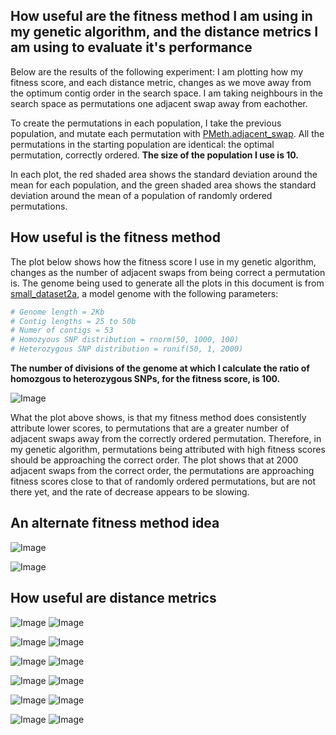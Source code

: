 How useful are the fitness method I am using in my genetic algorithm, and the distance metrics I am using to evaluate it's performance
--------

Below are the results of the following experiment: I am plotting how my fitness score, and each distance metric, changes as we move away from the optimum contig order in the search space. I am taking neighbours in the search space as permutations one adjacent swap away from eachother.

To create the permutations in each population, I take the previous population, and mutate each permutation with [PMeth.adjacent_swap](https://github.com/edwardchalstrey1/pmeth). All the permutations in the starting population are identical: the optimal permutation, correctly ordered. **The size of the population I use is 10.**

In each plot, the red shaded area shows the standard deviation around the mean for each population, and the green shaded area shows the standard deviation around the mean of a population of randomly ordered permutations.

How useful is the fitness method
--------

The plot below shows how the fitness score I use in my genetic algorithm, changes as the number of adjacent swaps from being correct a permutation is. The genome being used to generate all the plots in this document is from [small_dataset2a](https://github.com/edwardchalstrey1/fragmented_genome_with_snps/tree/master/arabidopsis_datasets/small_dataset2a), a model genome with the following parameters:



```r
# Genome length = 2Kb
# Contig lengths = 25 to 50b
# Numer of contigs = 53
# Homozyous SNP distribution = rnorm(50, 1000, 100)
# Heterozygous SNP distribution = runif(50, 1, 2000) 
```

**The number of divisions of the genome at which I calculate the ratio of homozgous to heterozygous SNPs, for the fitness score, is 100.**

![Image](https://github.com/edwardchalstrey1/fragmented_genome_with_snps/blob/master/arabidopsis_datasets/small_dataset2a/adjacent_swaps_Fitness_2000pop_10size_0.1Kdiv_swap1.png?raw=true)

What the plot above shows, is that my fitness method does consistently attribute lower scores, to permutations that are a greater number of adjacent swaps away from the correctly ordered permutation. Therefore, in my genetic algorithm, permutations being attributed with high fitness scores should be approaching the correct order. The plot shows that at 2000 adjacent swaps from the correct order, the permutations are approaching fitness scores close to that of randomly ordered permutations, but are not there yet, and the rate of decrease appears to be slowing.

An alternate fitness method idea
----------------

![Image](https://github.com/edwardchalstrey1/fragmented_genome_with_snps/blob/master/arabidopsis_datasets/small_dataset2a/adjacent_swaps_FitnessSNPDistances_2000pop_10size_0.1Kdiv_swap1.png?raw=true)

![Image](https://github.com/edwardchalstrey1/fragmented_genome_with_snps/blob/master/arabidopsis_datasets/small_dataset2a/adjacent_swaps_FitnessSNPDistances_10000pop_10size_0.1Kdiv_swap1.png?raw=true)

How useful are distance metrics
--------

![Image](https://github.com/edwardchalstrey1/fragmented_genome_with_snps/blob/master/arabidopsis_datasets/small_dataset2a/adjacent_swaps_DeviationDistance_2000pop_10size_0.1Kdiv_swap1.png?raw=true)
![Image](https://github.com/edwardchalstrey1/fragmented_genome_with_snps/blob/master/arabidopsis_datasets/small_dataset2a/adjacent_swaps_DeviationDistance_10000pop_10size_0.1Kdiv_swap1.png?raw=true)

![Image](https://github.com/edwardchalstrey1/fragmented_genome_with_snps/blob/master/arabidopsis_datasets/small_dataset2a/adjacent_swaps_SquareDeviationDistance_2000pop_10size_0.1Kdiv_swap1.png?raw=true)
![Image](https://github.com/edwardchalstrey1/fragmented_genome_with_snps/blob/master/arabidopsis_datasets/small_dataset2a/adjacent_swaps_SquareDeviationDistance_10000pop_10size_0.1Kdiv_swap1.png?raw=true)

![Image](https://github.com/edwardchalstrey1/fragmented_genome_with_snps/blob/master/arabidopsis_datasets/small_dataset2a/adjacent_swaps_HammingDistance_2000pop_10size_0.1Kdiv_swap1.png?raw=true)
![Image](https://github.com/edwardchalstrey1/fragmented_genome_with_snps/blob/master/arabidopsis_datasets/small_dataset2a/adjacent_swaps_HammingDistance_10000pop_10size_0.1Kdiv_swap1.png?raw=true)

![Image](https://github.com/edwardchalstrey1/fragmented_genome_with_snps/blob/master/arabidopsis_datasets/small_dataset2a/adjacent_swaps_RDistance_2000pop_10size_0.1Kdiv_swap1.png?raw=true)
![Image](https://github.com/edwardchalstrey1/fragmented_genome_with_snps/blob/master/arabidopsis_datasets/small_dataset2a/adjacent_swaps_RDistance_10000pop_10size_0.1Kdiv_swap1.png?raw=true)

![Image](https://github.com/edwardchalstrey1/fragmented_genome_with_snps/blob/master/arabidopsis_datasets/small_dataset2a/adjacent_swaps_LongestCommonSubsequence_2000pop_10size_0.1Kdiv_swap1.png?raw=true)
![Image](https://github.com/edwardchalstrey1/fragmented_genome_with_snps/blob/master/arabidopsis_datasets/small_dataset2a/adjacent_swaps_LongestCommonSubsequence_10000pop_10size_0.1Kdiv_swap1.png?raw=true)

![Image](https://github.com/edwardchalstrey1/fragmented_genome_with_snps/blob/master/arabidopsis_datasets/small_dataset2a/adjacent_swaps_KendallsTau_2000pop_10size_0.1Kdiv_swap1.png?raw=true)
![Image](https://github.com/edwardchalstrey1/fragmented_genome_with_snps/blob/master/arabidopsis_datasets/small_dataset2a/adjacent_swaps_KendallsTau_10000pop_10size_0.1Kdiv_swap1.png?raw=true)
